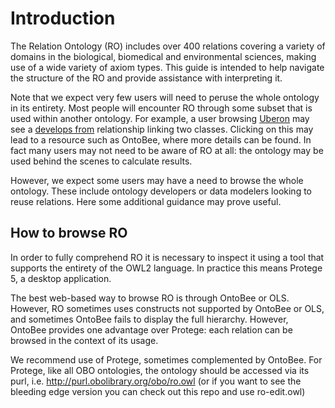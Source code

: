 # Introduction

The Relation Ontology (RO) includes over 400 relations covering a
variety of domains in the biological, biomedical and environmental
sciences, making use of a wide variety of axiom types. This guide is
intended to help navigate the structure of the RO and provide
assistance with interpreting it.

Note that we expect very few users will need to peruse the whole
ontology in its entirety. Most people will encounter RO through some
subset that is used within another ontology. For example, a user
browsing [Uberon](http://uberon.org) may see a
[develops from](http://purl.obolibrary.org/obo/RO_0002202) relationship
linking two classes. Clicking on this may lead to a resource such as
OntoBee, where more details can be found. In fact many users may not
need to be aware of RO at all: the ontology may be used behind the
scenes to calculate results.

However, we expect some users may have a need to browse the whole
ontology. These include ontology developers or data modelers looking
to reuse relations. Here some additional guidance may prove useful.

## How to browse RO

In order to fully comprehend RO it is necessary to inspect it using a
tool that supports the entirety of the OWL2 language. In practice this
means Protege 5, a desktop application.

The best web-based way to browse RO is through OntoBee or
OLS. However, RO sometimes uses constructs not supported by OntoBee or
OLS, and sometimes OntoBee fails to display the full
hierarchy. However, OntoBee provides one advantage over Protege: each
relation can be browsed in the context of its usage.

We recommend use of Protege, sometimes complemented by OntoBee. For
Protege, like all OBO ontologies, the ontology should be accessed via
its purl, i.e. http://purl.obolibrary.org/obo/ro.owl (or if you want
to see the bleeding edge version you can check out this repo and use
ro-edit.owl)

